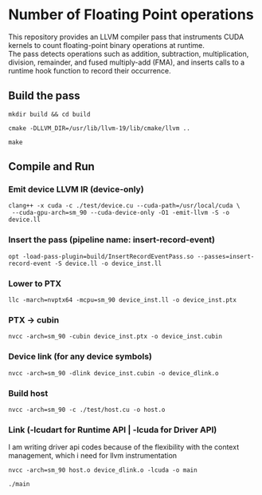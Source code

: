 # Number of Floating Point operations 
This repository provides an LLVM compiler pass that instruments CUDA kernels to count floating-point binary operations at runtime.  
The pass detects operations such as addition, subtraction, multiplication, division, remainder, and fused multiply-add (FMA), and inserts calls to a runtime hook function to record their occurrence.


## Build the pass 
```
mkdir build && cd build
```

```
cmake -DLLVM_DIR=/usr/lib/llvm-19/lib/cmake/llvm ..
```
```
make
```

## Compile and Run


### Emit device LLVM IR (device-only)
```
clang++ -x cuda -c ./test/device.cu --cuda-path=/usr/local/cuda \
 --cuda-gpu-arch=sm_90 --cuda-device-only -O1 -emit-llvm -S -o device.ll
```
### Insert the pass (pipeline name: insert-record-event)
```
opt -load-pass-plugin=build/InsertRecordEventPass.so --passes=insert-record-event -S device.ll -o device_inst.ll
```
### Lower to PTX
```
llc -march=nvptx64 -mcpu=sm_90 device_inst.ll -o device_inst.ptx
```
### PTX -> cubin
```
nvcc -arch=sm_90 -cubin device_inst.ptx -o device_inst.cubin
```
### Device link (for any device symbols)
```
nvcc -arch=sm_90 -dlink device_inst.cubin -o device_dlink.o
```
### Build host
```
nvcc -arch=sm_90 -c ./test/host.cu -o host.o
```
### Link (-lcudart for Runtime API | -lcuda for Driver API)
I am writing driver api codes because of the flexibility with the context management, which i need for llvm instrumentation
```
nvcc -arch=sm_90 host.o device_dlink.o -lcuda -o main
```
```
./main
```
